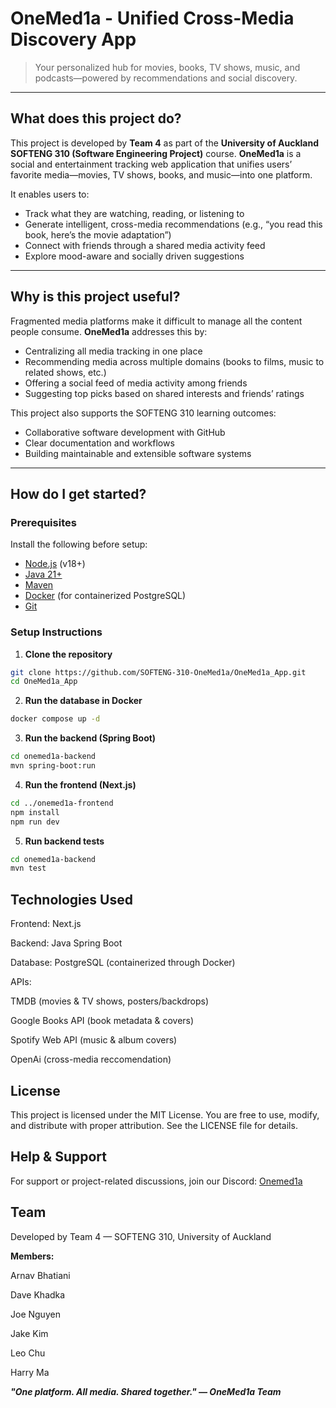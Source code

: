 # OneMed1a - Unified Cross-Media Discovery App

> Your personalized hub for movies, books, TV shows, music, and podcasts—powered by recommendations and social discovery.

---

## What does this project do?

This project is developed by **Team 4** as part of the **University of Auckland SOFTENG 310 (Software Engineering Project)** course.
**OneMed1a** is a social and entertainment tracking web application that unifies users’ favorite media—movies, TV shows, books, and music—into one platform.

It enables users to:
- Track what they are watching, reading, or listening to
- Generate intelligent, cross-media recommendations (e.g., “you read this book, here’s the movie adaptation”)
- Connect with friends through a shared media activity feed
- Explore mood-aware and socially driven suggestions

---

## Why is this project useful?

Fragmented media platforms make it difficult to manage all the content people consume. **OneMed1a** addresses this by:
- Centralizing all media tracking in one place
- Recommending media across multiple domains (books to films, music to related shows, etc.)
- Offering a social feed of media activity among friends
- Suggesting top picks based on shared interests and friends’ ratings

This project also supports the SOFTENG 310 learning outcomes:
- Collaborative software development with GitHub
- Clear documentation and workflows
- Building maintainable and extensible software systems

---

## How do I get started?

### Prerequisites
Install the following before setup:
- [Node.js](https://nodejs.org/) (v18+)
- [Java 21+](https://adoptium.net/)
- [Maven](https://maven.apache.org/)
- [Docker](https://www.docker.com/) (for containerized PostgreSQL)
- [Git](https://git-scm.com/)

### Setup Instructions

1. **Clone the repository**
```bash
git clone https://github.com/SOFTENG-310-OneMed1a/OneMed1a_App.git
cd OneMed1a_App
```

2. **Run the database in Docker**
```bash
docker compose up -d
```

3. **Run the backend (Spring Boot)**
```bash
cd onemed1a-backend
mvn spring-boot:run
```

4. **Run the frontend (Next.js)**
```bash
cd ../onemed1a-frontend
npm install
npm run dev
```

5. **Run backend tests**
```bash
cd onemed1a-backend
mvn test
```


## Technologies Used

Frontend: Next.js

Backend: Java Spring Boot

Database: PostgreSQL (containerized through Docker)

APIs:

TMDB (movies & TV shows, posters/backdrops)

Google Books API (book metadata & covers)

Spotify Web API (music & album covers)

OpenAi (cross-media reccomendation)

## License

This project is licensed under the MIT License.
You are free to use, modify, and distribute with proper attribution.
See the LICENSE file for details.

## Help & Support

For support or project-related discussions, join our Discord:
[Onemed1a](https://discord.gg/PdfgCVZQ)

## Team

Developed by Team 4 — SOFTENG 310, University of Auckland

**Members:**

Arnav Bhatiani

Dave Khadka

Joe Nguyen

Jake Kim

Leo Chu

Harry Ma

***"One platform. All media. Shared together." — OneMed1a Team***
